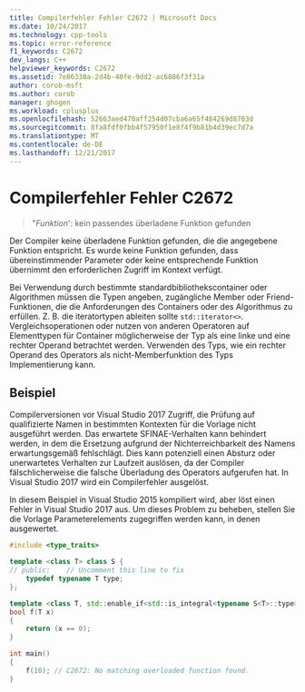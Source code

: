 ```yaml
---
title: Compilerfehler Fehler C2672 | Microsoft Docs
ms.date: 10/24/2017
ms.technology: cpp-tools
ms.topic: error-reference
f1_keywords: C2672
dev_langs: C++
helpviewer_keywords: C2672
ms.assetid: 7e86338a-2d4b-40fe-9dd2-ac6886f3f31a
author: corob-msft
ms.author: corob
manager: ghogen
ms.workload: cplusplus
ms.openlocfilehash: 52663aed470aff254d07cba6a65f484269d8703d
ms.sourcegitcommit: 8fa8fdf0fbb4f57950f1e8f4f9b81b4d39ec7d7a
ms.translationtype: MT
ms.contentlocale: de-DE
ms.lasthandoff: 12/21/2017
---
```

# <a name="compiler-error-c2672"></a>Compilerfehler Fehler C2672

> "*Funktion*': kein passendes überladene Funktion gefunden

Der Compiler keine überladene Funktion gefunden, die die angegebene Funktion entspricht. Es wurde keine Funktion gefunden, dass übereinstimmender Parameter oder keine entsprechende Funktion übernimmt den erforderlichen Zugriff im Kontext verfügt.

Bei Verwendung durch bestimmte standardbibliothekscontainer oder Algorithmen müssen die Typen angeben, zugängliche Member oder Friend-Funktionen, die die Anforderungen des Containers oder des Algorithmus zu erfüllen. Z. B. die iteratortypen ableiten sollte `std::iterator<>`. Vergleichsoperationen oder nutzen von anderen Operatoren auf Elementtypen für Container möglicherweise der Typ als eine linke und eine rechter Operand betrachtet werden. Verwenden des Typs, wie ein rechter Operand des Operators als nicht-Memberfunktion des Typs Implementierung kann.

## <a name="example"></a>Beispiel

Compilerversionen vor Visual Studio 2017 Zugriff, die Prüfung auf qualifizierte Namen in bestimmten Kontexten für die Vorlage nicht ausgeführt werden. Das erwartete SFINAE-Verhalten kann behindert werden, in dem die Ersetzung aufgrund der Nichterreichbarkeit des Namens erwartungsgemäß fehlschlägt. Dies kann potenziell einen Absturz oder unerwartetes Verhalten zur Laufzeit auslösen, da der Compiler fälschlicherweise die falsche Überladung des Operators aufgerufen hat. In Visual Studio 2017 wird ein Compilerfehler ausgelöst.

In diesem Beispiel in Visual Studio 2015 kompiliert wird, aber löst einen Fehler in Visual Studio 2017 aus. Um dieses Problem zu beheben, stellen Sie die Vorlage Parameterelements zugegriffen werden kann, in denen ausgewertet.

```cpp
#include <type_traits>

template <class T> class S {
// public:    // Uncomment this line to fix
    typedef typename T type;
};

template <class T, std::enable_if<std::is_integral<typename S<T>::type>::value, T> * = 0>
bool f(T x)
{
    return (x == 0);
}

int main()
{
    f(10); // C2672: No matching overloaded function found.
}
```